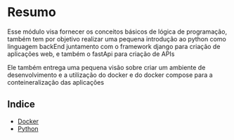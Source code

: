 # Resumo
Esse módulo visa fornecer os conceitos básicos de lógica de programação, também tem por objetivo realizar uma pequena introdução ao python como linguagem backEnd juntamento com o framework django para criação de aplicações web, e também o fastApi para criação de APIs

Ele também entrega uma pequena visão sobre criar um ambiente de desenvolvimento e a utilização do docker e do docker compose para a conteineralização das aplicações

## Indice

- <a href="./anotacoes/docker.md"> Docker </a>
- <a href="./anotacoes/python.md"> Python </a>

